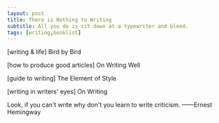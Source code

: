 ```yaml
---
layout: post
title: There is Nothing to Writing
subtitle: All you do is sit down at a typewriter and bleed.
tags: [writing,booklist]
---
```


[writing & life] Bird by Bird

[how to produce good articles] On Writing Well

[guide to writing] The Element of Style

[writing in writers' eyes] On Writing


Look, if you can't write why don't you learn to write criticism. 
——Ernest Hemingway
